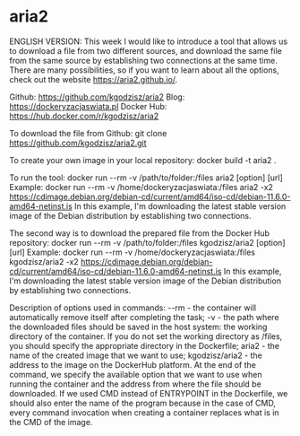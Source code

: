 # aria2
ENGLISH VERSION:
This week I would like to introduce a tool that allows us to download a file from two different sources, and download the same file from the same source by establishing two connections at the same time. There are many possibilities, so if you want to learn about all the options, check out the website https://aria2.github.io/.

Github: https://github.com/kgodzisz/aria2 
Blog: https://dockeryzacjaswiata.pl 
Docker Hub: https://hub.docker.com/r/kgodzisz/aria2

To download the file from Github:
git clone https://github.com/kgodzisz/aria2.git

To create your own image in your local repository:
docker build -t aria2 .

To run the tool:
docker run --rm -v /path/to/folder:/files aria2 [option] [url]
Example:
docker run --rm -v /home/dockeryzacjaswiata:/files aria2 -x2 https://cdimage.debian.org/debian-cd/current/amd64/iso-cd/debian-11.6.0-amd64-netinst.is
In this example, I'm downloading the latest stable version image of the Debian distribution by establishing two connections.

The second way is to download the prepared file from the Docker Hub repository:
docker run --rm -v /path/to/folder:/files kgodzisz/aria2 [option] [url]
Example:
docker run --rm -v /home/dockeryzacjaswiata:/files kgodzisz/aria2 -x2 https://cdimage.debian.org/debian-cd/current/amd64/iso-cd/debian-11.6.0-amd64-netinst.is
In this example, I'm downloading the latest stable version image of the Debian distribution by establishing two connections.

Description of options used in commands: 
--rm - the container will automatically remove itself after completing the task;
 -v - the path where the downloaded files should be saved in the host system: the working directory of the container. If you do not set the working directory as /files, you should specify the appropriate directory in the Dockerfile;
aria2 - the name of the created image that we want to use; 
kgodzisz/aria2 - the address to the image on the DockerHub platform.
At the end of the command, we specify the available option that we want to use when running the container and the address from where the file should be downloaded. If we used CMD instead of ENTRYPOINT in the Dockerfile, we should also enter the name of the program because in the case of CMD, every command invocation when creating a container replaces what is in the CMD of the image.
